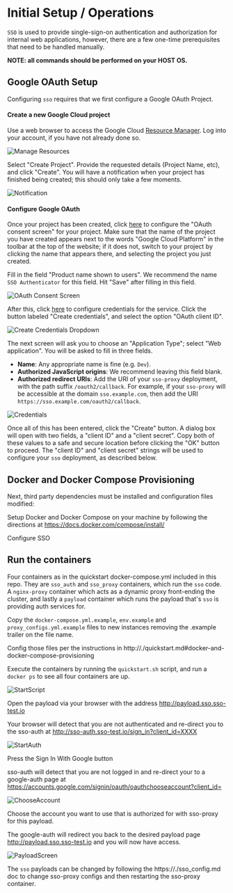 # Initial Setup / Operations

`SSO` is used to provide single-sign-on authentication and authorization for internal web
applications, however, there are a few one-time prerequisites that need to be handled manually.

**NOTE: all commands should be performed on your HOST OS.**

## Google OAuth Setup

Configuring `sso` requires that we first configure a Google OAuth Project.

#### Create a new Google Cloud project

Use a web browser to access the Google Cloud [Resource Manager](
https://console.developers.google.com/cloud-resource-manager). Log into your account, if you have
not already done so.

![Manage Resources](images/setup-manage_resources.jpg)

Select "Create Project". Provide the requested details (Project Name, etc), and click "Create". You
will have a notification when your project has finished being created; this should only take a
few moments.

![Notification](images/setup-notification.jpg)

#### Configure Google OAuth

Once your project has been created, click [here](
https://console.cloud.google.com/apis/credentials/consent) to configure the "OAuth consent screen"
for your project. Make sure that the name of the project you have created appears next to the words
"Google Cloud Platform" in the toolbar at the top of the website; if it does not, switch to your
project by clicking the name that appears there, and selecting the project you just created.

Fill in the field "Product name shown to users". We recommend the name `SSO Authenticator` for this
field. Hit "Save" after filling in this field.

![OAuth Consent Screen](images/setup-consent_screen.jpg)

After this, click [here](https://console.cloud.google.com/apis/credentials) to configure
credentials for the service. Click the button labeled "Create credentials", and select the option
"OAuth client ID".

![Create Credentials Dropdown](images/setup-create_credentials.jpg)

The next screen will ask you to choose an "Application Type"; select "Web application". You will be
asked to fill in three fields.
- **Name**: Any appropriate name is fine (e.g. `Dev`).
- **Authorized JavaScript origins**: We recommend leaving this field blank.
- **Authorized redirect URIs**: Add the URI of your `sso-proxy` deployment, with the path suffix
`/oauth2/callback`. For example, if your `sso-proxy` will  be accessible at the domain
`sso.example.com`, then add the URI `https://sso.example.com/oauth2/callback`.

![Credentials](images/setup-credentials.jpg)

Once all of this has been entered, click the "Create" button. A dialog box will open with two
fields, a "client ID" and a "client secret". Copy both of these values to a safe and secure
location before clicking the "OK" button to proceed. The "client ID" and "client secret" strings
will be used to configure your `sso` deployment, as described below.

## Docker and Docker Compose Provisioning

Next, third party dependencies must be installed and configuration files modified:

Setup Docker and Docker Compose on your machine by following the directions at https://docs.docker.com/compose/install/

Configure SSO
 
<flesh this out>


## Run the containers

Four containers as in the quickstart docker-compose.yml included in this repo. They are `sso_auth` and `sso_proxy`
containers, which run the `sso` code. A `nginx-proxy` container which acts as a dynamic proxy front-ending the cluster,
and lastly a `payload` container which runs the payload that's `sso` is providing auth services for.

Copy the `docker-compose.yml.example`, `env.example` and `proxy_configs.yml.example` files to new instances removing the
.example trailer on the file name.

Config those files per the instructions in http://./quickstart.md#docker-and-docker-compose-provisioning

Execute the containers by running the `quickstart.sh` script, and run a `docker ps` to see all four containers are up.

![StartScript](images/start-script.jpg)

Open the payload via your browser with the address http://payload.sso.sso-test.io

Your browser will detect that you are not authenticated and re-direct you to the sso-auth at http://sso-auth.sso-test.io/sign_in?client_id=XXXX

![StartAuth](images/start-auth.jpg)

Press the Sign In With Google button

sso-auth will detect that you are not logged in and re-direct your to a google-auth page at https://accounts.google.com/signin/oauth/oauthchooseaccount?client_id=

![ChooseAccount](images/choose-account.jpg)

Choose the account you want to use that is authorized for with sso-proxy for this payload.
 
The google-auth will redirect you back to the desired payload page http://payload.sso.sso-test.io and you will now have access.

![PayloadScreen](images/payload-screen.jpg)
 
The `sso` payloads can be changed by following the https://./sso_config.md doc to change
sso-proxy configs and then restarting the sso-proxy container.

